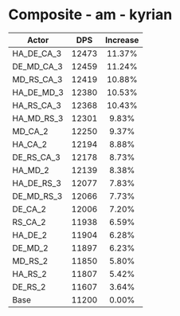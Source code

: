 # Composite - am - kyrian
| Actor | DPS | Increase |
|---|:---:|:---:|
|HA_DE_CA_3|12473|11.37%|
|DE_MD_CA_3|12459|11.24%|
|MD_RS_CA_3|12419|10.88%|
|HA_DE_MD_3|12380|10.53%|
|HA_RS_CA_3|12368|10.43%|
|HA_MD_RS_3|12301|9.83%|
|MD_CA_2|12250|9.37%|
|HA_CA_2|12194|8.88%|
|DE_RS_CA_3|12178|8.73%|
|HA_MD_2|12139|8.38%|
|HA_DE_RS_3|12077|7.83%|
|DE_MD_RS_3|12066|7.73%|
|DE_CA_2|12006|7.20%|
|RS_CA_2|11938|6.59%|
|HA_DE_2|11904|6.28%|
|DE_MD_2|11897|6.23%|
|MD_RS_2|11850|5.80%|
|HA_RS_2|11807|5.42%|
|DE_RS_2|11607|3.64%|
|Base|11200|0.00%|
